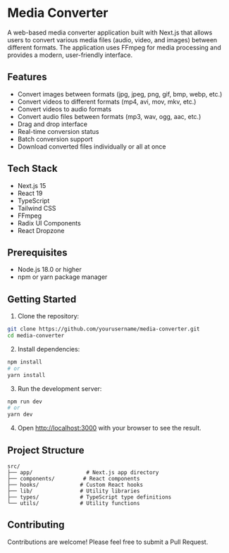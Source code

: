 # Media Converter

A web-based media converter application built with Next.js that allows users to convert various media files (audio, video, and images) between different formats. The application uses FFmpeg for media processing and provides a modern, user-friendly interface.

## Features

- Convert images between formats (jpg, jpeg, png, gif, bmp, webp, etc.)
- Convert videos to different formats (mp4, avi, mov, mkv, etc.)
- Convert videos to audio formats
- Convert audio files between formats (mp3, wav, ogg, aac, etc.)
- Drag and drop interface
- Real-time conversion status
- Batch conversion support
- Download converted files individually or all at once

## Tech Stack

- Next.js 15
- React 19
- TypeScript
- Tailwind CSS
- FFmpeg
- Radix UI Components
- React Dropzone

## Prerequisites

- Node.js 18.0 or higher
- npm or yarn package manager

## Getting Started

1. Clone the repository:

```bash
git clone https://github.com/yourusername/media-converter.git
cd media-converter
```

2. Install dependencies:

```bash
npm install
# or
yarn install
```

3. Run the development server:

```bash
npm run dev
# or
yarn dev
```

4. Open [http://localhost:3000](http://localhost:3000) with your browser to see the result.

## Project Structure

```
src/
├── app/                 # Next.js app directory
├── components/         # React components
├── hooks/             # Custom React hooks
├── lib/               # Utility libraries
├── types/             # TypeScript type definitions
└── utils/             # Utility functions
```

## Contributing

Contributions are welcome! Please feel free to submit a Pull Request.

